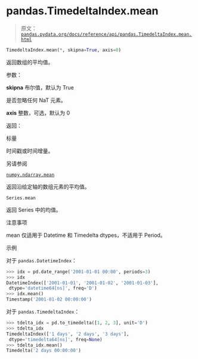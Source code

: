 # pandas.TimedeltaIndex.mean

> 原文：[`pandas.pydata.org/docs/reference/api/pandas.TimedeltaIndex.mean.html`](https://pandas.pydata.org/docs/reference/api/pandas.TimedeltaIndex.mean.html)

```py
TimedeltaIndex.mean(*, skipna=True, axis=0)
```

返回数组的平均值。

参数：

**skipna** 布尔值，默认为 True

是否忽略任何 NaT 元素。

**axis** 整数，可选，默认为 0

返回：

标量

时间戳或时间增量。

另请参阅

[`numpy.ndarray.mean`](https://numpy.org/doc/stable/reference/generated/numpy.ndarray.mean.html#numpy.ndarray.mean "(在 NumPy v1.26)")

返回沿给定轴的数组元素的平均值。

`Series.mean`

返回 Series 中的均值。

注意事项

mean 仅适用于 Datetime 和 Timedelta dtypes，不适用于 Period。

示例

对于 `pandas.DatetimeIndex`：

```py
>>> idx = pd.date_range('2001-01-01 00:00', periods=3)
>>> idx
DatetimeIndex(['2001-01-01', '2001-01-02', '2001-01-03'],
 dtype='datetime64[ns]', freq='D')
>>> idx.mean()
Timestamp('2001-01-02 00:00:00') 
```

对于 `pandas.TimedeltaIndex`：

```py
>>> tdelta_idx = pd.to_timedelta([1, 2, 3], unit='D')
>>> tdelta_idx
TimedeltaIndex(['1 days', '2 days', '3 days'],
 dtype='timedelta64[ns]', freq=None)
>>> tdelta_idx.mean()
Timedelta('2 days 00:00:00') 
```
